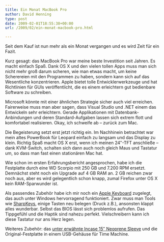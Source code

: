 ```yaml
---
title: Ein Monat MacBook Pro
author: David Henning
type: post
date: 2009-02-01T18:55:38+00:00
url: /2009/02/ein-monat-macbook-pro.html

---
```

Seit dem Kauf ist nun mehr als ein Monat vergangen und es wird Zeit für ein Fazit.

Kurz gesagt: das MacBook Pro war meine beste Investition seit Jahren. Es macht einfach Spaß. Dank OS X und den vielen tollen Apps muss man sich nicht mehr groß darum scheren, wie man etwas macht, um keine Scherereien mit den Programmen zu haben, sondern kann sich auf das Wesentliche konzentrieren. Apple bietet tolle Entwicklerwerkzeuge und hat Richtlinien für GUIs veröffentlicht, die es einem erleichtern gut bedienbare Software zu schreiben.

Microsoft könnte mit einer ähnlichen Strategie sicher auch viel erreichen. Fairerweise muss man aber sagen, dass Visual Studio und .NET einem das Entwickeln sehr erleichtern. Gerade Applikationen mit Datenbank-Anbindungen und deren Standard-Aufgaben lassen sich extrem flott und komfortabel realisieren. Okay, ich schweife ab &#8211; zurück zum Mac.

Die Begeisterung setzt erst jetzt richtig ein. Im Nachhinein betrachtet war mein altes PowerBook für Leopard einfach zu langsam und das Display zu klein. Richtig Spaß macht OS X erst, wenn ich meinen 24&#8243;-TFT anschließe &#8211; dank KVM-Switch, schalten sich dann auch noch gleich Maus und Tastatur um, so dass man fast einen stationären Mac hat.

Wie schon im ersten Erfahrungsbericht angesprochen, habe ich die Festplatte durch eine WD Scorpio mit 250 GB und 7.200 RPM ersetzt. Demnächst steht noch ein Upgrade auf 4 GB RAM an. 2 GB reichen zwar noch aus, aber es wird gelegentlich schon knapp, zumal Firefox unter OS X kein RAM-Sparwunder ist.

Als passendes Zubehör habe ich mir noch ein [Apple Keyboard][1] zugelegt, das auch unter Windows hervorragend funktioniert. Zwar muss man Tools wie [SharpKeys][2], einige Tasten neu belegen (Druck z.B.), ansonsten klappt alles wunderbar. Selbst das BIOS lässt sich problemlos aufrufen. Das Tippgefühl und die Haptik sind nahezu perfekt. Vielschreibern kann ich diese Tastatur nur ans Herz legen.

Weiteres Zubehör: das [unter erwähnte Incase 15&#8243; Neoprene Sleeve][3] und die Original-Festplatte in einem USB-Gehäuse für Time Machine.

 [1]: http://www.apple.com/de/keyboard/
 [2]: http://www.randyrants.com/2004/03/sharpkeys_11_of.html
 [3]: https://www.madcatswelt.org/2009/01/incase-15-neoprene-sleeve.html